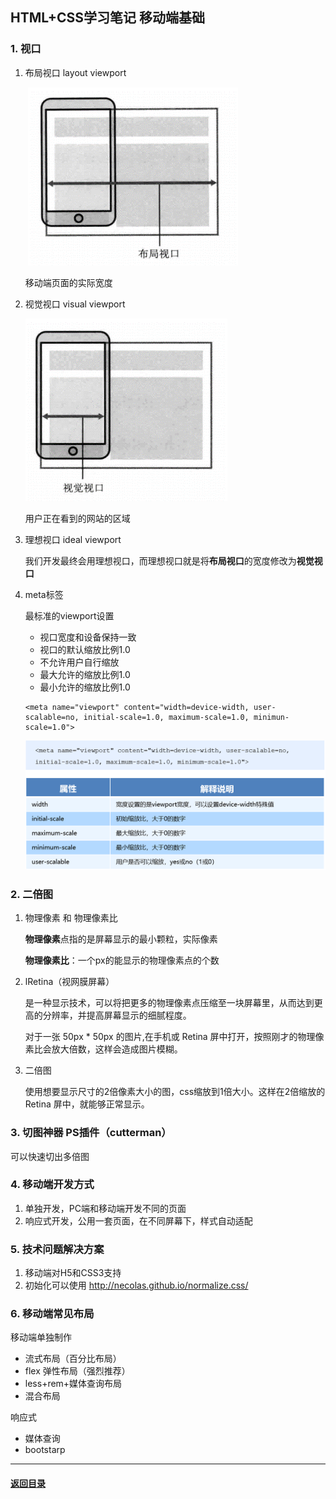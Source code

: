 ## HTML+CSS学习笔记 移动端基础

### 1. 视口

1. 布局视口 layout viewport

   ​	<img src="./img/2.png">

   移动端页面的实际宽度

2. 视觉视口 visual viewport

   <img src="./img/3.png">

   用户正在看到的网站的区域

3. 理想视口 ideal viewport

   我们开发最终会用理想视口，而理想视口就是将**布局视口**的宽度修改为**视觉视口**

4. meta标签

   最标准的viewport设置

   + 视口宽度和设备保持一致
   + 视口的默认缩放比例1.0
   + 不允许用户自行缩放
   + 最大允许的缩放比例1.0
   + 最小允许的缩放比例1.0

   ```
   <meta name="viewport" content="width=device-width, user-scalable=no, initial-scale=1.0, maximum-scale=1.0, minimun-scale=1.0">
   ```

   <img src="./img/4.png">



### 2. 二倍图

1. 物理像素 和 物理像素比

   **物理像素**点指的是屏幕显示的最小颗粒，实际像素

   **物理像素比**：一个px的能显示的物理像素点的个数

2. lRetina（视网膜屏幕）

   是一种显示技术，可以将把更多的物理像素点压缩至一块屏幕里，从而达到更高的分辨率，并提高屏幕显示的细腻程度。

   对于一张 50px * 50px 的图片,在手机或 Retina 屏中打开，按照刚才的物理像素比会放大倍数，这样会造成图片模糊。

3. 二倍图

   使用想要显示尺寸的2倍像素大小的图，css缩放到1倍大小。这样在2倍缩放的 Retina 屏中，就能够正常显示。

### 3. 切图神器 PS插件（cutterman）

可以快速切出多倍图



### 4. 移动端开发方式

1. 单独开发，PC端和移动端开发不同的页面
2. 响应式开发，公用一套页面，在不同屏幕下，样式自动适配



### 5. 技术问题解决方案

1. 移动端对H5和CSS3支持
2. 初始化可以使用 <http://necolas.github.io/normalize.css/>



### 6. 移动端常见布局

移动端单独制作

+ 流式布局（百分比布局）
+ flex 弹性布局（强烈推荐）
+ less+rem+媒体查询布局
+ 混合布局

响应式

+ 媒体查询
+ bootstarp





---

#### [返回目录](./)

